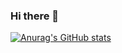 ### Hi there 👋

[![Anurag's GitHub stats](https://github-readme-stats.vercel.app/api?username=nielsenrechia)](https://github.com/anuraghazra/github-readme-stats)

<!--
**nielsenrechia/nielsenrechia** is a ✨ _special_ ✨ repository because its `README.md` (this file) appears on your GitHub profile.

Here are some ideas to get you started:

- 🔭 I’m currently working on ...
- 🌱 I’m currently learning ...
- 👯 I’m looking to collaborate on ...
- 🤔 I’m looking for help with ...
- 💬 Ask me about ...
- 📫 How to reach me: ...
- 😄 Pronouns: ...
- ⚡ Fun fact: ...
-->
